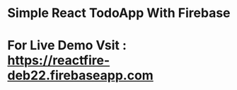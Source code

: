 # Simple React TodoApp With Firebase
# For Live Demo Vsit : https://reactfire-deb22.firebaseapp.com
 
